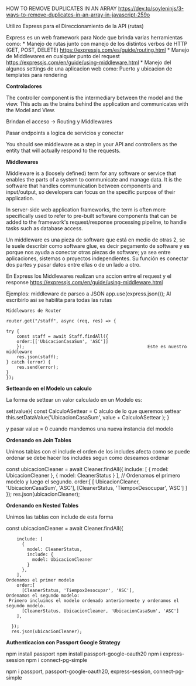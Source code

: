 HOW TO REMOVE DUPLICATES IN AN ARRAY
https://dev.to/soyleninjs/3-ways-to-remove-duplicates-in-an-array-in-javascript-259o

Utilizo Express para el Direccionamiento de la API (rutas)
    

Express es un web framework para Node que brinda varias herramientas como:
    * Manejo de rutas junto con manejo de los distintos verbos de HTTP (GET, POST, DELETE)
        https://expressjs.com/es/guide/routing.html
    * Manejo de Middlewares en cualquier punto del request
        https://expressjs.com/en/guide/using-middleware.html
    * Manejo del algunos settings de una aplicacion web como:
        Puerto y ubicacion de templates para rendering

**Controladores**

The controller component is the intermediary between the model and the view. This acts as the brains behind the application and communicates with the Model and View.

Brindan el acceso  → Routing y Middlewares

Pasar endpoints a logica de servicios y conectar

You should see middleware as a step in your API and controllers as the entity that will actually respond to the requests.

**Middlewares**

Middleware is a (loosely defined) term for any software or service that enables the parts of a system to communicate and manage data. It is the software that handles communication between components and input/output, so developers can focus on the specific purpose of their application.

In server-side web application frameworks, the term is often more specifically used to refer to pre-built software components that can be added to the framework's request/response processing pipeline, to handle tasks such as database access.

Un middleware es una pieza de software que está en medio de otras 2, se le suele describir como software glue, es decir pegamento de software y es porque nos ayuda a conectar otras piezas de software; ya sea entre aplicaciones, sistemas o proyectos independientes. Su función es conectar dos partes y pasar datos entre ellas o de un lado a otro.

En Express los Middlewares realizan una accion entre el request y el response
    https://expressjs.com/en/guide/using-middleware.html

Ejemplos:
            middleware de parseo a JSON
    app.use(express.json());
        Al escribirlo asi se habilita para todas las rutas
    
    Middlewares de Router

    router.get("/staff", async (req, res) => {
        
    try {
        const staff = await Staff.findAll({   
        order:[['UbicacionCasaSum', 'ASC']]   
        });                                               Este es nuestro middleware
        res.json(staff);
    } catch (error) {     
        res.send(error);
    }
    });



**Setteando en el Modelo un calculo**

La forma de settear un valor calculado en un Modelo es:

set(value){
    const CalculoASettear = C alculo de lo que queremos settear
    this.setDataValue('UbicacionCasaSum', value + CalculoASettear );
}

   y pasar value = 0 cuando mandemos una nueva instancia del modelo 


**Ordenando en Join Tables**

Unimos tablas con el include
el orden de los includes afecta como se puede ordenar
se debe hacer los includes segun como deseamos ordenar

const ubicacionCleaner = await Cleaner.findAll({
        include: [
          {
            model: UbicacionCleaner
          },
          {
            model: CleanerStatus
          }
        ],
        // Ordenamos el primero modelo y luego el segundo.
        order:[
          [ UbicacionCleaner, 'UbicacionCasaSum', 'ASC'],
          [CleanerStatus, 'TiempoxDesocupar', 'ASC']
        ]
      });
      res.json(ubicacionCleaner);

**Ordenando en Nested Tables**

Unimos las tablas con include de esta forma

const ubicacionCleaner = await Cleaner.findAll({
      
        include: [
          {
            model: CleanerStatus,
            include: {
              model: UbicacionCleaner
            }
          },
        ],
    Ordenamos el primer modelo
        order:[
          [CleanerStatus, 'TiempoxDesocupar', 'ASC'],
    Ordenamos el segundo modelo:
     Primero incluimos el modelo ordenado anteriormente y ordenamos el segundo modelo.
          [CleanerStatus, UbicacionCleaner, 'UbicacionCasaSum', 'ASC']
        ],
      
      });
      res.json(ubicacionCleaner);

**Authenticacion con Passport Google Strategy**

  npm install passport
  npm install passport-google-oauth20
  npm i express-session
  npm i connect-pg-simple

npm i passport, passport-google-oauth20, express-session, connect-pg-simple
  